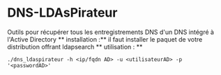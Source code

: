 # DNS-LDAsPirateur
Outils pour récupérer tous les entregistrements DNS d'un DNS intégré à l'Active Directory
** installation :**
il faut installer le paquet de votre distribution offrant ldapsearch
** utilisation : **
```
./dns_ldaspirateur -h <ip/fqdn AD> -u <utilisateurAD> -p '<passwordAD>'
```
